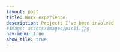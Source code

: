 ```yaml
---
layout: post
title: Work experience
description: Projects I've been involved
#image: assets/images/pic11.jpg
nav-menu: true
show_tile: true
---
```

